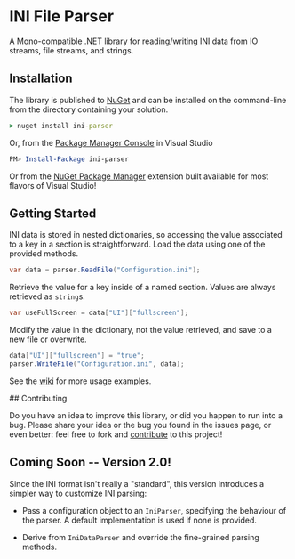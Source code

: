 # INI File Parser

A Mono-compatible .NET library for reading/writing INI data from IO streams, file streams, and strings.

## Installation

The library is published to [NuGet](https://www.nuget.org/packages/ini-parser/) and can be installed on the command-line from the directory containing your solution.

```bat
> nuget install ini-parser
```

Or, from the [Package Manager Console](http://docs.nuget.org/docs/start-here/using-the-package-manager-console) in Visual Studio

```powershell
PM> Install-Package ini-parser
```

Or from the [NuGet Package Manager](http://visualstudiogallery.msdn.microsoft.com/27077b70-9dad-4c64-adcf-c7cf6bc9970c) extension built available for most flavors of Visual Studio!

## Getting Started

INI data is stored in nested dictionaries, so accessing the value associated to a key in a section is straightforward. Load the data using one of the provided methods.

```csharp
var data = parser.ReadFile("Configuration.ini");
```

Retrieve the value for a key inside of a named section. Values are always retrieved as `string`s.

```csharp
var useFullScreen = data["UI"]["fullscreen"];
```

Modify the value in the dictionary, not the value retrieved, and save to a new file or overwrite.

```csharp
data["UI"]["fullscreen"] = "true";
parser.WriteFile("Configuration.ini", data);
```

See the [wiki](https://github.com/rickyah/ini-parser/wiki) for more usage examples.

## Contributing

Do you have an idea to improve this library, or did you happen to run into a bug. Please share your idea or the bug you found in the issues page, or even better: feel free to fork and [contribute](https://github.com/rickyah/ini-parser/wiki/Contributing) to this project!

## Coming Soon -- Version 2.0!

Since the INI format isn't really a "standard", this version introduces a simpler way to customize INI parsing:

 * Pass a configuration object to an `IniParser`, specifying the behaviour of the parser. A default implementation is used if none is provided.
 
 * Derive from `IniDataParser` and override the fine-grained parsing methods.

